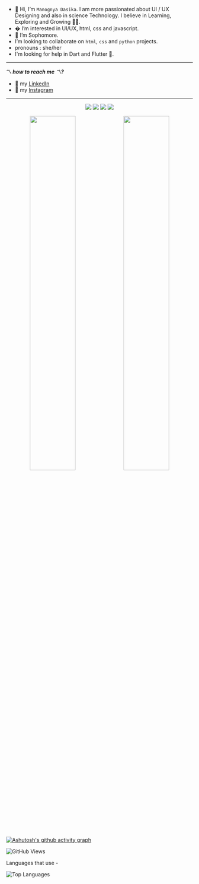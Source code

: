 - 👋 Hi, I’m `Manognya Dasika`. I am more passionated about UI / UX Designing and also in science Technology. I believe in Learning, Exploring and Growing 💯💯.  
- � I’m interested in UI/UX, html, css and javascript.
- 🌱 I’m Sophomore.
- I’m looking to collaborate on `html`, `css` and `python` projects.
- pronouns : she/her
- I'm looking for help in Dart and Flutter 👀.
_______________________________________________________________________________________
**〽️ _how to reach me 〽️?_** 
* 🌺 my [LinkedIn]( https://www.linkedin.com/in/manognya-dasika-89396b1b7) 
* 🌺 my [Instagram]( https://www.instagram.com/manognya_26/)
________________________________________________________________________________________
<p align="center">

 </p>
<p align="center">
<a href="https://github.com/prathimacode-hub"><img src="https://img.shields.io/badge/PRs-welcome-brightgreen.svg?style=flat&logo=github"></a> 
<a href="https://github.com/prathimacode-hub"><img src="https://img.shields.io/badge/Open%20Source-%F0%9F%A4%8D-Blue"></a> 
<a href="https://github.com/prathimacode-hub"><img src="https://img.shields.io/static/v1.svg?label=Contributions&message=Welcome&color=Blue&style=flat-square"></a>
<a href="https://www.python.org/"><img src="https://img.shields.io/badge/Made%20with-love-1f425f.svg"></a>
  </p>
  
  

<p align="center">

<img width="49.5%" src="https://github-readme-stats.vercel.app/api?username=syamala27&show_icons=true&theme=dark" />
  <img width="49.5%" src="https://github-readme-streak-stats.herokuapp.com/?user=syamala27&theme=dark" />
</p>

[![Ashutosh's github activity graph](https://activity-graph.herokuapp.com/graph?username=manognyaa&custom_title=This%20is%20a%20title&hide_border=true)](https://github.com/manognyaa/github-readme-activity-graph)

  
  
![GitHub Views](https://komarev.com/ghpvc/?username=manognyaa&color=FAC151)


Languages that use -

![Top Languages](https://github-readme-stats.vercel.app/api/top-langs/?username=manognyaa)
  
<!---
manognyaa/manognyaa is a ✨ special ✨ repository because its `README.md` (this file) appears on your GitHub profile.
You can click the Preview link to take a look at your changes.
--->

